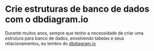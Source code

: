 # Crie estruturas de banco de dados com o dbdiagram.io

Durante muitos anos, sempre que tenho a necessidade de criar uma estrutura para banco de dados, envolvendo tabelas e seus relacionamentos, eu lembro do [dbdiagram.io](dbdiagram.io)

